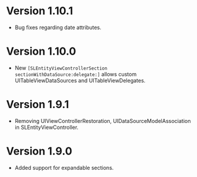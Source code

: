 # Version 1.10.1

* Bug fixes regarding date attributes.

# Version 1.10.0

* New `[SLEntityViewControllerSection sectionWithDataSource:delegate:]` allows custom UITableViewDataSources and UITableViewDelegates.

# Version 1.9.1

* Removing UIViewControllerRestoration, UIDataSourceModelAssociation in SLEntityViewController.

# Version 1.9.0

* Added support for expandable sections.
